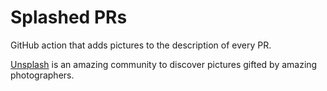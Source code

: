 # Splashed PRs

GitHub action that adds pictures to the description of every PR.

[Unsplash](https://unsplash.com/) is an amazing community to discover pictures 
gifted by amazing photographers.
